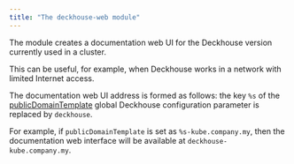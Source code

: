 ```yaml
---
title: "The deckhouse-web module"
---
```


The module creates a documentation web UI for the Deckhouse version currently used in a cluster.

This can be useful, for example, when Deckhouse works in a network with limited Internet access.

The documentation web UI address is formed as follows: the key `%s` of the [publicDomainTemplate](../../deckhouse-configure-global.html#parameters-modules-publicdomaintemplate) global Deckhouse configuration parameter is replaced by `deckhouse`.

For example, if `publicDomainTemplate` is set as `%s-kube.company.my`, then the documentation web interface will be available at `deckhouse-kube.company.my`.
